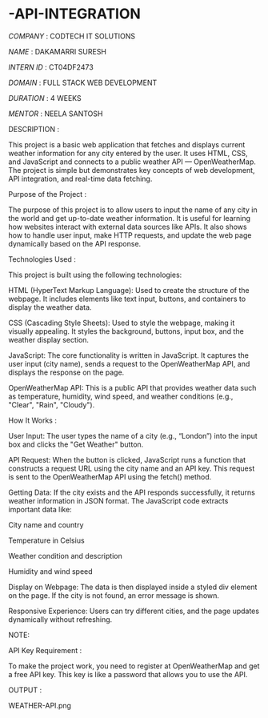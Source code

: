 # -API-INTEGRATION

*COMPANY* : CODTECH IT SOLUTIONS

*NAME* : DAKAMARRI SURESH

*INTERN ID* : CT04DF2473

*DOMAIN* : FULL STACK WEB DEVELOPMENT

*DURATION*  :  4 WEEKS

*MENTOR*  :  NEELA SANTOSH

DESCRIPTION :

This project is a basic web application that fetches and displays current weather information for any city entered by the user. It uses HTML, CSS, and JavaScript and connects to a public weather API — OpenWeatherMap. The project is simple but demonstrates key concepts of web development, API integration, and real-time data fetching.

Purpose of the Project :

The purpose of this project is to allow users to input the name of any city in the world and get up-to-date weather information. It is useful for learning how websites interact with external data sources like APIs. It also shows how to handle user input, make HTTP requests, and update the web page dynamically based on the API response.

 Technologies Used : 
 
This project is built using the following technologies:

HTML (HyperText Markup Language): Used to create the structure of the webpage. It includes elements like text input, buttons, and containers to display the weather data.

CSS (Cascading Style Sheets): Used to style the webpage, making it visually appealing. It styles the background, buttons, input box, and the weather display section.

JavaScript: The core functionality is written in JavaScript. It captures the user input (city name), sends a request to the OpenWeatherMap API, and displays the response on the page.

OpenWeatherMap API: This is a public API that provides weather data such as temperature, humidity, wind speed, and weather conditions (e.g., "Clear", "Rain", "Cloudy").

 How It Works :
 
User Input: The user types the name of a city (e.g., “London”) into the input box and clicks the "Get Weather" button.

API Request: When the button is clicked, JavaScript runs a function that constructs a request URL using the city name and an API key. This request is sent to the OpenWeatherMap API using the fetch() method.

Getting Data: If the city exists and the API responds successfully, it returns weather information in JSON format. The JavaScript code extracts important data like:

City name and country

Temperature in Celsius

Weather condition and description

Humidity and wind speed

Display on Webpage: The data is then displayed inside a styled div element on the page. If the city is not found, an error message is shown.

Responsive Experience: Users can try different cities, and the page updates dynamically without refreshing.

NOTE:

API Key Requirement :

To make the project work, you need to register at OpenWeatherMap and get a free API key. This key is like a password that allows you to use the API. 


OUTPUT :

WEATHER-API.png
